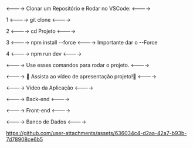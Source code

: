  <----> Clonar um Repositório e Rodar no VSCode: <---->

 1 <----> git clone <----> 

 2 <----> cd Projeto  <---->

 3 <----> npm install --force <----> Importante dar o --Force  

 4 <----> npm run dev <----> 

<----> Use esses comandos para rodar o projeto. <---->



<----> 🎥 Assista ao vídeo de apresentação projeto!🎥 <---->

<----> Vídeo da Aplicação <---->

<----> Back-end <---->

<----> Front-end <---->

<----> Banco de Dados <---->

https://github.com/user-attachments/assets/636034c4-d2aa-42a7-b93b-7d78908ce6b5


